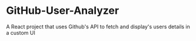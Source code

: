 # GitHub-User-Analyzer
A React project that uses Github's API to fetch and display's users details in a custom UI
